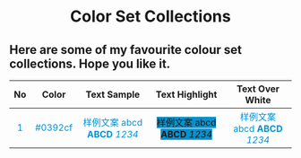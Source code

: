 <h1 align="center">Color Set Collections</h1>

Here are some of my favourite colour set collections. Hope you like it.
---

| No | Color | Text Sample | Text Highlight | Text Over White |
|:----:|:---:|:---:|:---:|:---:|
| <span style="color:#0392cf"> 1 </span> | <span style="color:#0392cf"> #0392cf </span> | <span style="color:#0392cf"> 样例文案 abcd <b>ABCD</b> <i>1234</i> </span> | <span style="background:#0392cf"> 样例文案 abcd <b>ABCD</b> <i>1234</i> </span> | <span style="color:#0392cf; background:white"> 样例文案 abcd <b>ABCD</b> <i>1234</i> </span>
